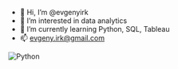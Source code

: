 - 👋 Hi, I’m @evgenyirk
- 👀 I’m interested in data analytics
- 🌱 I’m currently learning Python, SQL, Tableau
- 📫 evgeny.irk@gmail.com

<!---
evgenyirk/evgenyirk is a ✨ special ✨ repository because its `README.md` (this file) appears on your GitHub profile.
You can click the Preview link to take a look at your changes.
--->
![Python](https://img.shields.io/badge/python-3670A0?style=for-the-badge&logo=python&logoColor=ffdd54)
